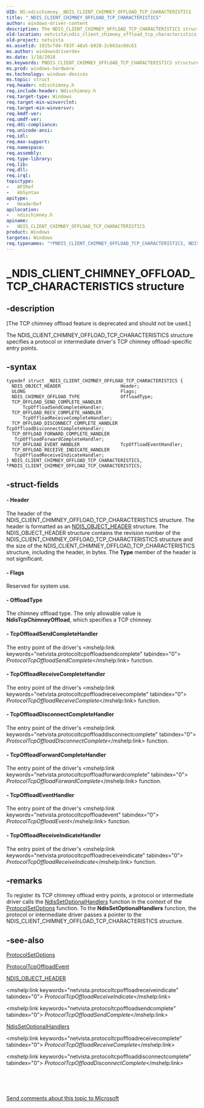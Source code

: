 ```yaml
---
UID: NS:ndischimney._NDIS_CLIENT_CHIMNEY_OFFLOAD_TCP_CHARACTERISTICS
title: "_NDIS_CLIENT_CHIMNEY_OFFLOAD_TCP_CHARACTERISTICS"
author: windows-driver-content
description: The NDIS_CLIENT_CHIMNEY_OFFLOAD_TCP_CHARACTERISTICS structure specifies a protocol or intermediate driver's TCP chimney offload-specific entry points.
old-location: netvista\ndis_client_chimney_offload_tcp_characteristics.htm
old-project: netvista
ms.assetid: 1925cfd4-f83f-48a5-b928-2c663ac0dc61
ms.author: windowsdriverdev
ms.date: 1/18/2018
ms.keywords: PNDIS_CLIENT_CHIMNEY_OFFLOAD_TCP_CHARACTERISTICS structure pointer [Network Drivers Starting with Windows Vista], ndischimney/NDIS_CLIENT_CHIMNEY_OFFLOAD_TCP_CHARACTERISTICS, _NDIS_CLIENT_CHIMNEY_OFFLOAD_TCP_CHARACTERISTICS, netvista.ndis_client_chimney_offload_tcp_characteristics, tcp_chim_struct_8bfa1be6-3a5f-463a-a2c2-8f2a1f7e55e3.xml, ndischimney/PNDIS_CLIENT_CHIMNEY_OFFLOAD_TCP_CHARACTERISTICS, NDIS_CLIENT_CHIMNEY_OFFLOAD_TCP_CHARACTERISTICS structure [Network Drivers Starting with Windows Vista], PNDIS_CLIENT_CHIMNEY_OFFLOAD_TCP_CHARACTERISTICS, *PNDIS_CLIENT_CHIMNEY_OFFLOAD_TCP_CHARACTERISTICS, NDIS_CLIENT_CHIMNEY_OFFLOAD_TCP_CHARACTERISTICS
ms.prod: windows-hardware
ms.technology: windows-devices
ms.topic: struct
req.header: ndischimney.h
req.include-header: Ndischimney.h
req.target-type: Windows
req.target-min-winverclnt: 
req.target-min-winversvr: 
req.kmdf-ver: 
req.umdf-ver: 
req.ddi-compliance: 
req.unicode-ansi: 
req.idl: 
req.max-support: 
req.namespace: 
req.assembly: 
req.type-library: 
req.lib: 
req.dll: 
req.irql: 
topictype:
-	APIRef
-	kbSyntax
apitype:
-	HeaderDef
apilocation:
-	ndischimney.h
apiname:
-	NDIS_CLIENT_CHIMNEY_OFFLOAD_TCP_CHARACTERISTICS
product: Windows
targetos: Windows
req.typenames: "*PNDIS_CLIENT_CHIMNEY_OFFLOAD_TCP_CHARACTERISTICS, NDIS_CLIENT_CHIMNEY_OFFLOAD_TCP_CHARACTERISTICS"
---
```


# _NDIS_CLIENT_CHIMNEY_OFFLOAD_TCP_CHARACTERISTICS structure


## -description


<p class="CCE_Message">[The TCP chimney offload feature is deprecated and should not be used.]

The NDIS_CLIENT_CHIMNEY_OFFLOAD_TCP_CHARACTERISTICS structure specifies a protocol or intermediate
  driver's TCP chimney offload-specific entry points.


## -syntax


````
typedef struct _NDIS_CLIENT_CHIMNEY_OFFLOAD_TCP_CHARACTERISTICS {
  NDIS_OBJECT_HEADER                      Header;
  ULONG                                   Flags;
  NDIS_CHIMNEY_OFFLOAD_TYPE               OffloadType;
  TCP_OFFLOAD_SEND_COMPLETE_HANDLER       TcpOffloadSendCompleteHandler;
  TCP_OFFLOAD_RECV_COMPLETE_HANDLER       TcpOffloadReceiveCompleteHandler;
  TCP_OFFLOAD_DISCONNECT_COMPLETE_HANDLER TcpOffloadDisconnectCompleteHandler;
  TCP_OFFLOAD_FORWARD_COMPLETE_HANDLER    TcpOffloadForwardCompleteHandler;
  TCP_OFFLOAD_EVENT_HANDLER               TcpOffloadEventHandler;
  TCP_OFFLOAD_RECEIVE_INDICATE_HANDLER    TcpOffloadReceiveIndicateHandler;
} NDIS_CLIENT_CHIMNEY_OFFLOAD_TCP_CHARACTERISTICS, *PNDIS_CLIENT_CHIMNEY_OFFLOAD_TCP_CHARACTERISTICS;
````


## -struct-fields




#### - Header

The header of the NDIS_CLIENT_CHIMNEY_OFFLOAD_TCP_CHARACTERISTICS structure. The header is
     formatted as an 
     <a href="..\ntddndis\ns-ntddndis-_ndis_object_header.md">NDIS_OBJECT_HEADER</a> structure. The
     NDIS_OBJECT_HEADER structure contains the revision number of the
     NDIS_CLIENT_CHIMNEY_OFFLOAD_TCP_CHARACTERISTICS structure and the size of the
     NDIS_CLIENT_CHIMNEY_OFFLOAD_TCP_CHARACTERISTICS structure, including the header, in bytes. The 
     <b>Type</b> member of the header is not significant.


#### - Flags

Reserved for system use.


#### - OffloadType

The chimney offload type. The only allowable value is 
     <b>NdisTcpChimneyOffload</b>, which specifies a TCP chimney.


#### - TcpOffloadSendCompleteHandler

The entry point of the driver's 
     <mshelp:link keywords="netvista.protocoltcpoffloadsendcomplete" tabindex="0"><i>
     ProtocolTcpOffloadSendComplete</i></mshelp:link> function.


#### - TcpOffloadReceiveCompleteHandler

The entry point of the driver's 
     <mshelp:link keywords="netvista.protocoltcpoffloadreceivecomplete" tabindex="0"><i>
     ProtocolTcpOffloadReceiveComplete</i></mshelp:link> function.


#### - TcpOffloadDisconnectCompleteHandler

The entry point of the driver's 
     <mshelp:link keywords="netvista.protocoltcpoffloaddisconnectcomplete" tabindex="0"><i>
     ProtocolTcpOffloadDisconnectComplete</i></mshelp:link> function.


#### - TcpOffloadForwardCompleteHandler

The entry point of the driver's 
     <mshelp:link keywords="netvista.protocoltcpoffloadforwardcomplete" tabindex="0"><i>
     ProtocolTcpOffloadForwardComplete</i></mshelp:link> function.


#### - TcpOffloadEventHandler

The entry point of the driver's 
     <mshelp:link keywords="netvista.protocoltcpoffloadevent" tabindex="0"><i>
     ProtocolTcpOffloadEvent</i></mshelp:link> function.


#### - TcpOffloadReceiveIndicateHandler

The entry point of the driver's 
     <mshelp:link keywords="netvista.protocoltcpoffloadreceiveindicate" tabindex="0"><i>
     ProtocolTcpOffloadReceiveIndicate</i></mshelp:link> function.


## -remarks


To register its TCP chimney offload entry points, a protocol or intermediate driver calls the 
    <a href="..\ndis\nf-ndis-ndissetoptionalhandlers.md">NdisSetOptionalHandlers</a> function
    in the context of the 
    <a href="..\ndis\nc-ndis-set_options.md">ProtocolSetOptions</a> function. To the 
    <b>NdisSetOptionalHandlers</b> function, the protocol or intermediate driver passes a pointer to the
    NDIS_CLIENT_CHIMNEY_OFFLOAD_TCP_CHARACTERISTICS structure.



## -see-also

<a href="..\ndis\nc-ndis-set_options.md">ProtocolSetOptions</a>

<a href="..\ndischimney\nc-ndischimney-tcp_offload_event_handler.md">ProtocolTcpOffloadEvent</a>

<a href="..\ntddndis\ns-ntddndis-_ndis_object_header.md">NDIS_OBJECT_HEADER</a>

<mshelp:link keywords="netvista.protocoltcpoffloadreceiveindicate" tabindex="0"><i>
   ProtocolTcpOffloadReceiveIndicate</i></mshelp:link>

<mshelp:link keywords="netvista.protocoltcpoffloadsendcomplete" tabindex="0"><i>
   ProtocolTcpOffloadSendComplete</i></mshelp:link>

<a href="..\ndis\nf-ndis-ndissetoptionalhandlers.md">NdisSetOptionalHandlers</a>

<mshelp:link keywords="netvista.protocoltcpoffloadreceivecomplete" tabindex="0"><i>
   ProtocolTcpOffloadReceiveComplete</i></mshelp:link>

<mshelp:link keywords="netvista.protocoltcpoffloaddisconnectcomplete" tabindex="0"><i>
   ProtocolTcpOffloadDisconnectComplete</i></mshelp:link>

 

 

<a href="mailto:wsddocfb@microsoft.com?subject=Documentation%20feedback [netvista\netvista]:%20NDIS_CLIENT_CHIMNEY_OFFLOAD_TCP_CHARACTERISTICS structure%20 RELEASE:%20(1/18/2018)&amp;body=%0A%0APRIVACY STATEMENT%0A%0AWe use your feedback to improve the documentation. We don't use your email address for any other purpose, and we'll remove your email address from our system after the issue that you're reporting is fixed. While we're working to fix this issue, we might send you an email message to ask for more info. Later, we might also send you an email message to let you know that we've addressed your feedback.%0A%0AFor more info about Microsoft's privacy policy, see http://privacy.microsoft.com/en-us/default.aspx." title="Send comments about this topic to Microsoft">Send comments about this topic to Microsoft</a>

